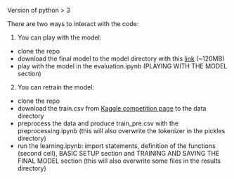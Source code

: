 Version of python > 3

There are two ways to interact with the code:

1. You can play with the model:
  - clone the repo
  - download the final model to the model directory with this [link](https://drive.google.com/file/d/1AFDcpQInLZNXlMAKW-chAiqStRvQUJTz) (~120MB)  
  - play with the model in the evaluation.ipynb (PLAYING WITH THE MODEL section)

 2. You can retrain the model:
  - clone the repo 
  - download the train.csv from [Kaggle competition page](https://www.kaggle.com/c/jigsaw-toxic-comment-classification-challenge/data) to the data directory
  - preprocess the data and produce train_pre.csv with the preprocessing.ipynb (this will also overwrite the tokenizer in the pickles directory)
  - run the learning.ipynb: import statements, definition of the functions (second cell), BASIC SETUP section and TRAINING AND SAVING THE FINAL MODEL section (this will also overwrite some files in the results directory)
